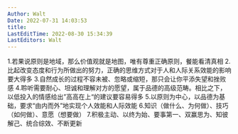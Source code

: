 ```yaml
---
Author: Walt
Date: 2022-07-31 14:03:53
title: 
LastEditTime: 2022-08-30 15:34:39
LastEditors: Walt
---
```

1.若果说原则是地域，那么价值观就是地图，唯有尊重正确原则，餐能看清真相
2.比起改变态度和行为所做出的努力，正确的思维方式对于人和人际关系效能的影响要大得多
3.自然成长的过程不容未被、忽略或缩短，那只会让你平添失望和挫败感
4.聆听需要耐心、坦诚和理解对方的愿望，属于品德的高级范畴。相比之下，以低投入的情感给出”高高在上“的建议要容易得多
5.以原则为中心，以品德为基础，要求“由内而外”地实现个人效能和人际效能
6.知识（做什么、为何做）、技巧（如何做）、意愿（想要做）
7.积极主动、以终为始、要事第一、双赢思为、知彼解己、统合综效、不断更新